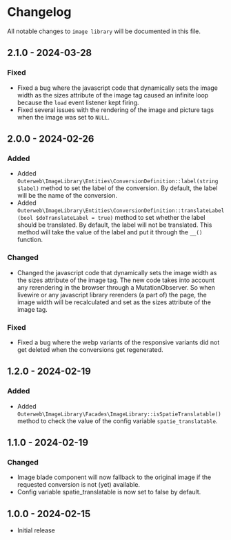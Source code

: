 # Changelog

All notable changes to `image library` will be documented in this file.

## 2.1.0 - 2024-03-28

### Fixed

- Fixed a bug where the javascript code that dynamically sets the image width as the sizes attribute of the image tag caused an infinite loop because the `load` event listener kept firing.
- Fixed several issues with the rendering of the image and picture tags when the image was set to `NULL`.

## 2.0.0 - 2024-02-26

### Added

- Added `Outerweb\ImageLibrary\Entities\ConversionDefinition::label(string $label)` method to set the label of the conversion. By default, the label will be the name of the conversion.
- Added `Outerweb\ImageLibrary\Entities\ConversionDefinition::translateLabel(bool $doTranslateLabel = true)` method to set whether the label should be translated. By default, the label will not be translated. This method will take the value of the label and put it through the `__()` function.

### Changed

- Changed the javascript code that dynamically sets the image width as the sizes attribute of the image tag. The new code takes into account any rerendering in the browser through a MutationObserver. So when livewire or any javascript library rerenders (a part of) the page, the image width will be recalculated and set as the sizes attribute of the image tag.

### Fixed

- Fixed a bug where the webp variants of the responsive variants did not get deleted when the conversions get regenerated.

## 1.2.0 - 2024-02-19

### Added

- Added `Outerweb\ImageLibrary\Facades\ImageLibrary::isSpatieTranslatable()` method to check the value of the config variable `spatie_translatable`.

## 1.1.0 - 2024-02-19

### Changed

- Image blade component will now fallback to the original image if the requested conversion is not (yet) available.
- Config variable spatie_translatable is now set to false by default.

## 1.0.0 - 2024-02-15

- Initial release
